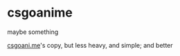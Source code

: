 # csgoanime
maybe something


[csgoani.me](https://csgoani.me)'s copy, but less heavy, and simple; and better